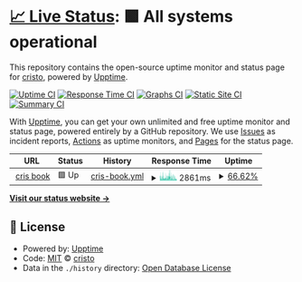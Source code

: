 # [📈 Live Status](https://CristoMonte.github.io/uptime-demo): <!--live status--> **🟩 All systems operational**

This repository contains the open-source uptime monitor and status page for [cristo](https://CristoMonte.github.io/uptime-demo), powered by [Upptime](https://github.com/upptime/upptime).

[![Uptime CI](https://github.com/koj-co/upptime/workflows/Uptime%20CI/badge.svg)](https://github.com/koj-co/upptime/actions?query=workflow%3A%22Uptime+CI%22)
[![Response Time CI](https://github.com/koj-co/upptime/workflows/Response%20Time%20CI/badge.svg)](https://github.com/koj-co/upptime/actions?query=workflow%3A%22Response+Time+CI%22)
[![Graphs CI](https://github.com/koj-co/upptime/workflows/Graphs%20CI/badge.svg)](https://github.com/koj-co/upptime/actions?query=workflow%3A%22Graphs+CI%22)
[![Static Site CI](https://github.com/koj-co/upptime/workflows/Static%20Site%20CI/badge.svg)](https://github.com/koj-co/upptime/actions?query=workflow%3A%22Static+Site+CI%22)
[![Summary CI](https://github.com/koj-co/upptime/workflows/Summary%20CI/badge.svg)](https://github.com/koj-co/upptime/actions?query=workflow%3A%22Summary+CI%22)

With [Upptime](https://upptime.js.org), you can get your own unlimited and free uptime monitor and status page, powered entirely by a GitHub repository. We use [Issues](https://github.com/CristoMonte/uptime-demo/issues) as incident reports, [Actions](https://github.com/CristoMonte/uptime-demo/actions) as uptime monitors, and [Pages](https://CristoMonte.github.io/uptime-demo) for the status page.

<!--start: status pages-->
<!-- This summary is generated by Upptime (https://github.com/upptime/upptime) -->
<!-- Do not edit this manually, your changes will be overwritten -->
<!-- prettier-ignore -->
| URL | Status | History | Response Time | Uptime |
| --- | ------ | ------- | ------------- | ------ |
| <img alt="" src="https://icons.duckduckgo.com/ip3/cristo.top.ico" height="13"> [cris book](http://cristo.top/) | 🟩 Up | [cris-book.yml](https://github.com/CristoMonte/uptime-demo/commits/HEAD/history/cris-book.yml) | <details><summary><img alt="Response time graph" src="./graphs/cris-book/response-time-week.png" height="20"> 2861ms</summary><br><a href="https://CristoMonte.github.io/uptime-demo/history/cris-book"><img alt="Response time 1872" src="https://img.shields.io/endpoint?url=https%3A%2F%2Fraw.githubusercontent.com%2FCristoMonte%2Fuptime-demo%2FHEAD%2Fapi%2Fcris-book%2Fresponse-time.json"></a><br><a href="https://CristoMonte.github.io/uptime-demo/history/cris-book"><img alt="24-hour response time 2687" src="https://img.shields.io/endpoint?url=https%3A%2F%2Fraw.githubusercontent.com%2FCristoMonte%2Fuptime-demo%2FHEAD%2Fapi%2Fcris-book%2Fresponse-time-day.json"></a><br><a href="https://CristoMonte.github.io/uptime-demo/history/cris-book"><img alt="7-day response time 2861" src="https://img.shields.io/endpoint?url=https%3A%2F%2Fraw.githubusercontent.com%2FCristoMonte%2Fuptime-demo%2FHEAD%2Fapi%2Fcris-book%2Fresponse-time-week.json"></a><br><a href="https://CristoMonte.github.io/uptime-demo/history/cris-book"><img alt="30-day response time 2581" src="https://img.shields.io/endpoint?url=https%3A%2F%2Fraw.githubusercontent.com%2FCristoMonte%2Fuptime-demo%2FHEAD%2Fapi%2Fcris-book%2Fresponse-time-month.json"></a><br><a href="https://CristoMonte.github.io/uptime-demo/history/cris-book"><img alt="1-year response time 1900" src="https://img.shields.io/endpoint?url=https%3A%2F%2Fraw.githubusercontent.com%2FCristoMonte%2Fuptime-demo%2FHEAD%2Fapi%2Fcris-book%2Fresponse-time-year.json"></a></details> | <details><summary><a href="https://CristoMonte.github.io/uptime-demo/history/cris-book">66.62%</a></summary><a href="https://CristoMonte.github.io/uptime-demo/history/cris-book"><img alt="All-time uptime 99.82%" src="https://img.shields.io/endpoint?url=https%3A%2F%2Fraw.githubusercontent.com%2FCristoMonte%2Fuptime-demo%2FHEAD%2Fapi%2Fcris-book%2Fuptime.json"></a><br><a href="https://CristoMonte.github.io/uptime-demo/history/cris-book"><img alt="24-hour uptime 66.57%" src="https://img.shields.io/endpoint?url=https%3A%2F%2Fraw.githubusercontent.com%2FCristoMonte%2Fuptime-demo%2FHEAD%2Fapi%2Fcris-book%2Fuptime-day.json"></a><br><a href="https://CristoMonte.github.io/uptime-demo/history/cris-book"><img alt="7-day uptime 66.62%" src="https://img.shields.io/endpoint?url=https%3A%2F%2Fraw.githubusercontent.com%2FCristoMonte%2Fuptime-demo%2FHEAD%2Fapi%2Fcris-book%2Fuptime-week.json"></a><br><a href="https://CristoMonte.github.io/uptime-demo/history/cris-book"><img alt="30-day uptime 92.32%" src="https://img.shields.io/endpoint?url=https%3A%2F%2Fraw.githubusercontent.com%2FCristoMonte%2Fuptime-demo%2FHEAD%2Fapi%2Fcris-book%2Fuptime-month.json"></a><br><a href="https://CristoMonte.github.io/uptime-demo/history/cris-book"><img alt="1-year uptime 99.36%" src="https://img.shields.io/endpoint?url=https%3A%2F%2Fraw.githubusercontent.com%2FCristoMonte%2Fuptime-demo%2FHEAD%2Fapi%2Fcris-book%2Fuptime-year.json"></a></details>

<!--end: status pages-->

[**Visit our status website →**](https://CristoMonte.github.io/uptime-demo)

## 📄 License

- Powered by: [Upptime](https://github.com/upptime/upptime)
- Code: [MIT](./LICENSE) © [cristo](https://CristoMonte.github.io/uptime-demo)
- Data in the `./history` directory: [Open Database License](https://opendatacommons.org/licenses/odbl/1-0/)
